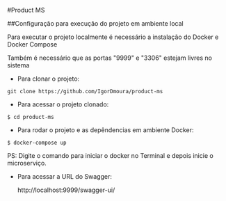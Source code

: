 #Product MS

##Configuração para execução do projeto em ambiente local

Para executar o projeto localmente é necessário a instalação do Docker e Docker Compose

Também é necessário que as portas "9999" e "3306" estejam livres no sistema

- Para clonar o projeto:

```
git clone https://github.com/IgorDmoura/product-ms
```

- Para acessar o projeto clonado:
```
$ cd product-ms
```

- Para rodar o projeto e as depêndencias em ambiente Docker:
```
$ docker-compose up 
```
PS: Digite o comando para iniciar o docker no Terminal e depois inicie o microserviço.

- Para acessar a URL do Swagger:

  http://localhost:9999/swagger-ui/



